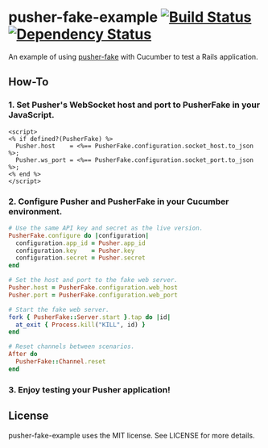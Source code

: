 # pusher-fake-example [![Build Status](https://secure.travis-ci.org/tristandunn/pusher-fake-example.png?branch=master)](http://travis-ci.org/tristandunn/pusher-fake-example) [![Dependency Status](https://gemnasium.com/tristandunn/pusher-fake-example.png)](https://gemnasium.com/tristandunn/pusher-fake-example)


An example of using [pusher-fake](https://github.com/tristandunn/pusher-fake) with Cucumber to test a Rails application.

## How-To

### 1. Set Pusher's WebSocket host and port to PusherFake in your JavaScript.

```erb
<script>
<% if defined?(PusherFake) %>
  Pusher.host    = <%== PusherFake.configuration.socket_host.to_json %>;
  Pusher.ws_port = <%== PusherFake.configuration.socket_port.to_json %>;
<% end %>
</script>
```

### 2. Configure Pusher and PusherFake in your Cucumber environment.

```ruby
# Use the same API key and secret as the live version.
PusherFake.configure do |configuration|
  configuration.app_id = Pusher.app_id
  configuration.key    = Pusher.key
  configuration.secret = Pusher.secret
end

# Set the host and port to the fake web server.
Pusher.host = PusherFake.configuration.web_host
Pusher.port = PusherFake.configuration.web_port

# Start the fake web server.
fork { PusherFake::Server.start }.tap do |id|
  at_exit { Process.kill("KILL", id) }
end

# Reset channels between scenarios.
After do
  PusherFake::Channel.reset
end
```

### 3. Enjoy testing your Pusher application!

## License

pusher-fake-example uses the MIT license. See LICENSE for more details.

